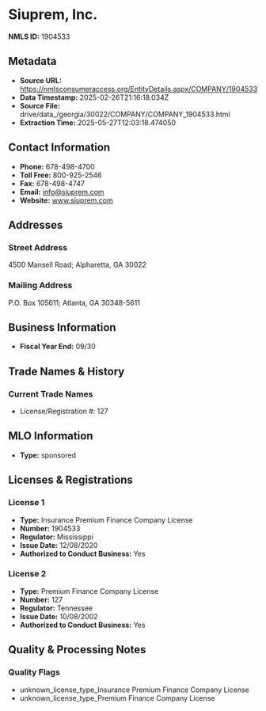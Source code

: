 # Siuprem, Inc.

**NMLS ID:** 1904533

## Metadata
- **Source URL:** https://nmlsconsumeraccess.org/EntityDetails.aspx/COMPANY/1904533
- **Data Timestamp:** 2025-02-26T21:16:18.034Z
- **Source File:** drive/data_/georgia/30022/COMPANY/COMPANY_1904533.html
- **Extraction Time:** 2025-05-27T12:03:18.474050

## Contact Information
- **Phone:** 678-498-4700
- **Toll Free:** 800-925-2546
- **Fax:** 678-498-4747
- **Email:** info@siuprem.com
- **Website:** www.siuprem.com

## Addresses
### Street Address
4500 Mansell Road; Alpharetta, GA 30022

### Mailing Address
P.O. Box 105611; Atlanta, GA 30348-5611

## Business Information
- **Fiscal Year End:** 09/30

## Trade Names & History
### Current Trade Names
- License/Registration #: 127

## MLO Information
- **Type:** sponsored

## Licenses & Registrations

### License 1
- **Type:** Insurance Premium Finance Company License
- **Number:** 1904533
- **Regulator:** Mississippi
- **Issue Date:** 12/08/2020
- **Authorized to Conduct Business:** Yes

### License 2
- **Type:** Premium Finance Company License
- **Number:** 127
- **Regulator:** Tennessee
- **Issue Date:** 10/08/2002
- **Authorized to Conduct Business:** Yes

## Quality & Processing Notes
### Quality Flags
- unknown_license_type_Insurance Premium Finance Company License
- unknown_license_type_Premium Finance Company License
